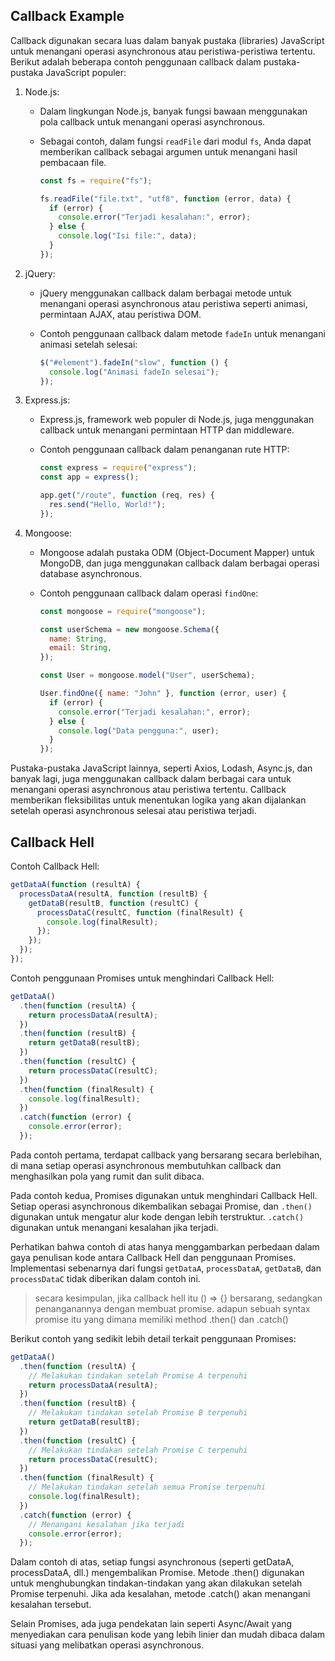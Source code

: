 ## Callback Example

Callback digunakan secara luas dalam banyak pustaka (libraries) JavaScript untuk menangani operasi asynchronous atau peristiwa-peristiwa tertentu. Berikut adalah beberapa contoh penggunaan callback dalam pustaka-pustaka JavaScript populer:

1. Node.js:

   - Dalam lingkungan Node.js, banyak fungsi bawaan menggunakan pola callback untuk menangani operasi asynchronous.
   - Sebagai contoh, dalam fungsi `readFile` dari modul `fs`, Anda dapat memberikan callback sebagai argumen untuk menangani hasil pembacaan file.

     ```javascript
     const fs = require("fs");

     fs.readFile("file.txt", "utf8", function (error, data) {
       if (error) {
         console.error("Terjadi kesalahan:", error);
       } else {
         console.log("Isi file:", data);
       }
     });
     ```

2. jQuery:

   - jQuery menggunakan callback dalam berbagai metode untuk menangani operasi asynchronous atau peristiwa seperti animasi, permintaan AJAX, atau peristiwa DOM.
   - Contoh penggunaan callback dalam metode `fadeIn` untuk menangani animasi setelah selesai:

     ```javascript
     $("#element").fadeIn("slow", function () {
       console.log("Animasi fadeIn selesai");
     });
     ```

3. Express.js:

   - Express.js, framework web populer di Node.js, juga menggunakan callback untuk menangani permintaan HTTP dan middleware.
   - Contoh penggunaan callback dalam penanganan rute HTTP:

     ```javascript
     const express = require("express");
     const app = express();

     app.get("/route", function (req, res) {
       res.send("Hello, World!");
     });
     ```

4. Mongoose:

   - Mongoose adalah pustaka ODM (Object-Document Mapper) untuk MongoDB, dan juga menggunakan callback dalam berbagai operasi database asynchronous.
   - Contoh penggunaan callback dalam operasi `findOne`:

     ```javascript
     const mongoose = require("mongoose");

     const userSchema = new mongoose.Schema({
       name: String,
       email: String,
     });

     const User = mongoose.model("User", userSchema);

     User.findOne({ name: "John" }, function (error, user) {
       if (error) {
         console.error("Terjadi kesalahan:", error);
       } else {
         console.log("Data pengguna:", user);
       }
     });
     ```

Pustaka-pustaka JavaScript lainnya, seperti Axios, Lodash, Async.js, dan banyak lagi, juga menggunakan callback dalam berbagai cara untuk menangani operasi asynchronous atau peristiwa tertentu. Callback memberikan fleksibilitas untuk menentukan logika yang akan dijalankan setelah operasi asynchronous selesai atau peristiwa terjadi.

## Callback Hell

Contoh Callback Hell:

```javascript
getDataA(function (resultA) {
  processDataA(resultA, function (resultB) {
    getDataB(resultB, function (resultC) {
      processDataC(resultC, function (finalResult) {
        console.log(finalResult);
      });
    });
  });
});
```

Contoh penggunaan Promises untuk menghindari Callback Hell:

```javascript
getDataA()
  .then(function (resultA) {
    return processDataA(resultA);
  })
  .then(function (resultB) {
    return getDataB(resultB);
  })
  .then(function (resultC) {
    return processDataC(resultC);
  })
  .then(function (finalResult) {
    console.log(finalResult);
  })
  .catch(function (error) {
    console.error(error);
  });
```

Pada contoh pertama, terdapat callback yang bersarang secara berlebihan, di mana setiap operasi asynchronous membutuhkan callback dan menghasilkan pola yang rumit dan sulit dibaca.

Pada contoh kedua, Promises digunakan untuk menghindari Callback Hell. Setiap operasi asynchronous dikembalikan sebagai Promise, dan `.then()` digunakan untuk mengatur alur kode dengan lebih terstruktur. `.catch()` digunakan untuk menangani kesalahan jika terjadi.

Perhatikan bahwa contoh di atas hanya menggambarkan perbedaan dalam gaya penulisan kode antara Callback Hell dan penggunaan Promises. Implementasi sebenarnya dari fungsi `getDataA`, `processDataA`, `getDataB`, dan `processDataC` tidak diberikan dalam contoh ini.

> secara kesimpulan, jika callback hell itu () => {} bersarang, sedangkan penanganannya dengan membuat promise. adapun sebuah syntax promise itu yang dimana memiliki method .then() dan .catch()

Berikut contoh yang sedikit lebih detail terkait penggunaan Promises:

```javascript
getDataA()
  .then(function (resultA) {
    // Melakukan tindakan setelah Promise A terpenuhi
    return processDataA(resultA);
  })
  .then(function (resultB) {
    // Melakukan tindakan setelah Promise B terpenuhi
    return getDataB(resultB);
  })
  .then(function (resultC) {
    // Melakukan tindakan setelah Promise C terpenuhi
    return processDataC(resultC);
  })
  .then(function (finalResult) {
    // Melakukan tindakan setelah semua Promise terpenuhi
    console.log(finalResult);
  })
  .catch(function (error) {
    // Menangani kesalahan jika terjadi
    console.error(error);
  });
```

Dalam contoh di atas, setiap fungsi asynchronous (seperti getDataA, processDataA, dll.) mengembalikan Promise. Metode .then() digunakan untuk menghubungkan tindakan-tindakan yang akan dilakukan setelah Promise terpenuhi. Jika ada kesalahan, metode .catch() akan menangani kesalahan tersebut.

Selain Promises, ada juga pendekatan lain seperti Async/Await yang menyediakan cara penulisan kode yang lebih linier dan mudah dibaca dalam situasi yang melibatkan operasi asynchronous.
